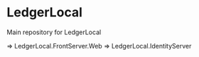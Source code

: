 # LedgerLocal

Main repository for LedgerLocal

=> LedgerLocal.FrontServer.Web
=> LedgerLocal.IdentityServer